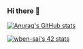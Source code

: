 ### Hi there 👋
[![Anurag's GitHub stats](https://github-readme-stats.vercel.app/api?username=wben-sai&count_private=true&show_icons=true&theme=radical)](https://github.com/anuraghazra/github-readme-stats)

[![wben-sai's 42 stats](https://badge42.vercel.app/api/v2/cl1wiaq18000607l32pgafclz/stats?cursusId=21&coalitionId=80)](https://github.com/JaeSeoKim/badge42)
